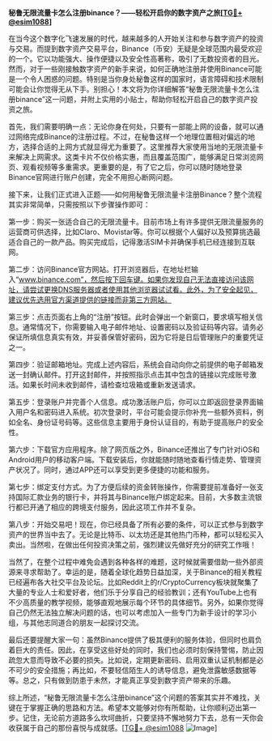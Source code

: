 **秘鲁无限流量卡怎么注册binance？——轻松开启你的数字资产之旅[[TG💪+ @esim1088](https://t.me/s/esim1088)]**

在当今这个数字化飞速发展的时代，越来越多的人开始关注和参与数字资产的投资与交易。而提到数字资产交易平台，Binance（币安）无疑是全球范围内最受欢迎的一个。它以功能强大、操作便捷以及安全性高著称，吸引了无数投资者的目光。然而，对于一些刚接触数字资产的新手来说，如何正确地注册并使用Binance可能是一个令人困惑的问题。特别是当你身处秘鲁这样的国家时，语言障碍和技术限制可能会让你觉得无从下手。别担心！本文将为你详细解答“秘鲁无限流量卡怎么注册binance”这一问题，并附上实用的小贴士，帮助你轻松开启自己的数字资产投资之旅。

首先，我们需要明确一点：无论你身在何处，只要有一部能上网的设备，就可以通过网络完成Binance的注册过程。不过，在秘鲁这样一个地理位置相对偏远的地方，选择合适的上网方式就显得尤为重要了。这里推荐大家使用当地的无限流量卡来解决上网需求。这类卡片不仅价格实惠，而且覆盖范围广，能够满足日常浏览网页、观看视频等多重需求。更重要的是，有了它之后，你可以随时随地登录Binance官网进行账户创建，完全不用担心断网问题。

接下来，让我们正式进入正题——如何用秘鲁无限流量卡注册Binance？整个流程其实非常简单，只需按照以下步骤操作即可：

第一步：购买一张适合自己的无限流量卡。目前市场上有许多提供无限流量服务的运营商可供选择，比如Claro、Movistar等。你可以根据个人偏好以及预算挑选最适合自己的一款产品。购买完成后，记得激活SIM卡并确保手机已经连接到互联网。

第二步：访问Binance官方网站。打开浏览器后，在地址栏输入“www.binance.com”，然后按下回车键。如果你发现自己无法直接访问该网址，请尝试更换DNS服务器或者使用其他浏览器试试看。此外，为了安全起见，建议优先选用官方渠道提供的链接而非第三方网站。

第三步：点击页面右上角的“注册”按钮。此时会弹出一个新窗口，要求填写相关信息。通常情况下，你需要输入电子邮件地址、设置密码以及验证码等内容。请务必保证所填信息真实有效，并妥善保管好密码，因为它将是日后管理账户的重要凭证之一。

第四步：验证邮箱地址。完成上述内容后，系统会自动向你之前提供的电子邮箱发送一封确认邮件。打开这封邮件，并按照指示点击其中包含的链接以完成账号激活。如果长时间未收到邮件，请检查垃圾箱或重新发送请求。

第五步：登录账户并完善个人信息。成功激活账户后，你可以立即返回登录界面输入用户名和密码进入系统。初次登录时，平台可能会提示你补充一些额外资料，例如全名、身份证号码等。这些信息主要用于身份认证目的，有助于提高账户的安全性。

第六步：下载官方应用程序。除了网页版之外，Binance还推出了专门针对iOS和Android用户的移动客户端。下载安装后，你就能随时随地查看行情走势、管理资产状况了。同时，通过APP还可以享受到更多便捷的功能和服务。

第七步：绑定支付方式。为了方便后续的资金转账操作，你需要提前准备好一张支持国际汇款业务的银行卡，并将其与Binance账户绑定起来。目前，大多数主流银行都已开通了相应的跨境支付服务，因此这项工作并不复杂。

第八步：开始交易吧！现在，你已经具备了所有必要的条件，可以正式参与到数字资产的世界当中去了。无论是比特币、以太坊还是其他热门币种，都可以轻松买入卖出。当然啦，在做出任何投资决策之前，强烈建议先做好充分的研究工作哦！

当然了，在整个过程中难免会遇到各种各样的难题，这时候就需要借助一些外部资源来寻求帮助了。幸运的是，随着全球化趋势日益加深，关于Binance的相关教程已经遍布各大社交平台及论坛。比如Reddit上的r/CryptoCurrency板块就聚集了大量的专业人士和爱好者，他们乐于分享自己的经验教训；还有YouTube上也有不少高质量的教学视频，能够直观地展示每个环节的具体细节。另外，如果你觉得自己仍然无法独立解决问题的话，也可以考虑加入一些专门为新手设计的学习小组，与其他志同道合的朋友一起探讨交流。

最后还要提醒大家一句：虽然Binance提供了极其便利的服务体验，但同时也肩负着巨大的责任。因此，在享受这些好处的同时，我们也必须时刻保持警惕，防止因疏忽大意而导致不必要的损失。比如说，定期更新密码、启用双重认证机制都是必不可少的安全措施；再比如，不要轻信陌生人的诱导信息，避免泄露敏感数据等等。总之，只有做到防患于未然，才能真正享受到数字资产带来的乐趣。

综上所述，“秘鲁无限流量卡怎么注册binance”这个问题的答案其实并不难找，关键在于掌握正确的思路和方法。希望本文能够对你有所帮助，让你顺利迈出第一步。记住，无论前方道路多么坎坷曲折，只要坚持不懈地努力下去，总有一天你会收获属于自己的那份喜悦与成就感。[[TG💪+ @esim1088](https://t.me/s/esim1088) ![Image](https://i.postimg.cc/4NQfJmqS/Snipaste-2025-05-13-00-14-12.png)]